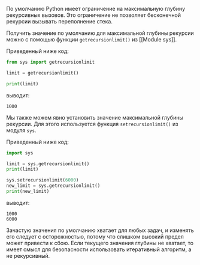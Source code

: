 

По умолчанию Python имеет ограничение на максимальную глубину рекурсивных вызовов. Это ограничение не позволяет бесконечной рекурсии вызывать переполнение стека.

Получить значение по умолчанию для максимальной глубины рекурсии можно с помощью функции `getrecursionlimit()` из [[Module sys]].

Приведенный ниже код:

```python
from sys import getrecursionlimit

limit = getrecursionlimit()

print(limit)
```

выводит:

```no-highlight
1000
```

Мы также можем явно установить значение максимальной глубины рекурсии. Для этого используется функция `setrecursionlimit()` из модуля `sys`.

Приведенный ниже код:

```python
import sys

limit = sys.getrecursionlimit()
print(limit)

sys.setrecursionlimit(6000)
new_limit = sys.getrecursionlimit()
print(new_limit)
```

выводит:

```no-highlight
1000
6000
```

Зачастую значения по умолчанию хватает для любых задач, и изменять его следует с осторожностью, потому что слишком высокий предел может привести к сбою. Если текущего значения глубины не хватает, то имеет смысл для безопасности использовать итеративный алгоритм, а не рекурсивный.

